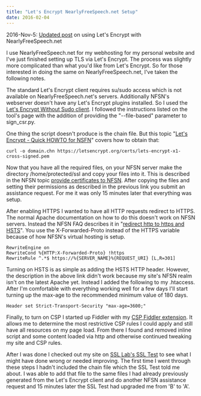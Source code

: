 ```yaml
---
title: "Let's Encrypt NearlyFreeSpeech.net Setup"
date: 2016-02-04
---
```

<div xmlns="http://www.w3.org/1999/xhtml"><div><p>
    2016-Nov-5: <a href="https://deletethis.net/dave/2016-11/Let%27s+Encrypt+NearlyFreeSpeech.net+Update">Updated post</a> on using Let's Encrypt with NearlyFreeSpeech.net
  </p><p>
    I use NearlyFreeSpeech.net for my webhosting for my personal website and I've just finished setting up TLS via Let's Encrypt. The process was slightly more complicated than what you'd like from
    Let's Encrypt. So for those interested in doing the same on NearlyFreeSpeech.net, I've taken the following notes.
  </p><p>
    The standard Let's Encrypt client requires su/sudo access which is not available on NearlyFreeSpeech.net's servers. Additionally NFSN's webserver doesn't have any Let's Encrypt plugins installed.
    So I used the <a href="https://github.com/diafygi/letsencrypt-nosudo">Let's Encrypt Without Sudo client</a>. I followed the instructions listed on the tool's page with the addition of providing
    the "--file-based" parameter to sign_csr.py.
  </p><p>
    One thing the script doesn't produce is the chain file. But this topic "<a href="https://members.nearlyfreespeech.net/forums/viewtopic.php?t=8457">Let's Encrypt - Quick HOWTO for NSFN</a>" covers
    how to obtain that:
  </p><pre><code>curl -o domain.chn https://letsencrypt.org/certs/lets-encrypt-x1-cross-signed.pem</code></pre><p>
    Now that you have all the required files, on your NFSN server make the directory /home/protected/ssl and copy your files into it. This is described in the NFSN topic <a href="https://members.nearlyfreespeech.net/faq?q=TLSSetup#TLSSetup">provide certificates to NFSN</a>. After copying the files and setting their permissions as described in the previous link you submit
    an assistance request. For me it was only 15 minutes later that everything was setup.
  </p><p>
    After enabling HTTPS I wanted to have all HTTP requests redirect to HTTPS. The normal Apache documentation on how to do this doesn't work on NFSN servers. Instead the NFSN FAQ describes it in
    "<a href="https://members.nearlyfreespeech.net/faq?q=EnforceSSL#EnforceSSL">redirect http to https and HSTS</a>". You use the X-Forwarded-Proto instead of the HTTPS variable because of how NFSN's
    virtual hosting is setup.
  </p><pre><code>RewriteEngine on<br />RewriteCond %{HTTP:X-Forwarded-Proto} !https<br />RewriteRule ^.*$ https://%{SERVER_NAME}%{REQUEST_URI} [L,R=301]</code></pre><p>
    Turning on HSTS is as simple as adding the HSTS HTTP header. However, the description in the above link didn't work because my site's NFSN realm isn't on the latest Apache yet. Instead I added
    the following to my .htaccess. After I'm comfortable with everything working well for a few days I'll start turning up the max-age to the recommended minimum value of 180 days.
  </p><pre><code>Header set Strict-Transport-Security "max-age=3600;" </code></pre><p>
    Finally, to turn on CSP I started up Fiddler with my <a href="https://github.com/david-risney/CSP-Fiddler-Extension">CSP Fiddler extension</a>. It allows me to determine the most restrictive CSP
    rules I could apply and still have all resources on my page load. From there I found and removed inline script and some content loaded via http and otherwise continued tweaking my site and CSP
    rules.
  </p><p>
    After I was done I checked out my site on <a href="https://www.ssllabs.com/ssltest/">SSL Lab's SSL Test</a> to see what I might have done wrong or needed improving. The first time I went through
    these steps I hadn't included the chain file which the SSL Test told me about. I was able to add that file to the same files I had already previously generated from the Let's Encrypt client and
    do another NFSN assistance request and 15 minutes later the SSL Test had upgraded me from 'B' to 'A'.
  </p></div></div>
